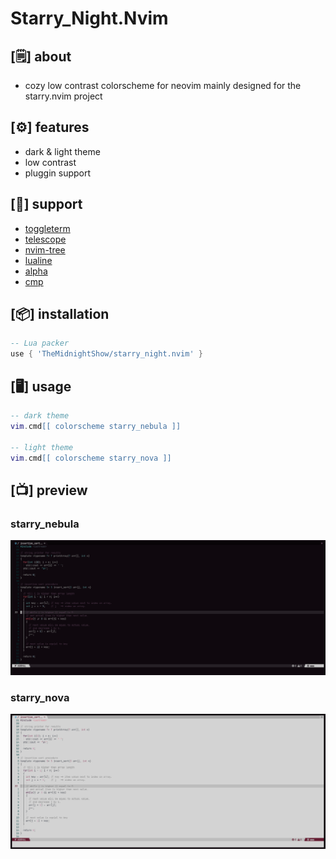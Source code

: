 # Starry_Night.Nvim

## [🗒] about
- cozy low contrast colorscheme for neovim mainly designed for the starry.nvim project

## [⚙️] features
- dark & light theme
- low contrast
- pluggin support

## [🔌] support
- [toggleterm](https://github.com/akinsho/toggleterm.nvim)
- [telescope](https://github.com/nvim-telescope/telescope.nvim)
- [nvim-tree](https://github.com/nvim-tree/nvim-tree.lua)
- [lualine](https://github.com/nvim-lualine/lualine.nvim)
- [alpha](https://github.com/goolord/alpha-nvim)
- [cmp](https://github.com/knubie/nvim-cmp)

## [📦] installation
```lua
-- Lua packer
use { 'TheMidnightShow/starry_night.nvim' }
```

## [🖥] usage
```lua
-- dark theme
vim.cmd[[ colorscheme starry_nebula ]]

-- light theme
vim.cmd[[ colorscheme starry_nova ]]
```

## [📺] preview

### starry_nebula
![nebula](screenshots/starry_nebula.png)

### starry_nova
![nebula](screenshots/starry_nova.png)

